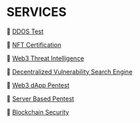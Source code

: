 # SERVICES

🔐 [DDOS Test]()

🔐 [NFT Certification]()

🔐 [Web3 Threat Intelligence]()

🔐 [Decentralized Vulnerability Search Engine]()

🔐 [Web3 dApp Pentest]()

🔐 [Server Based Pentest]()

🔐 [Blockchain Security]()
